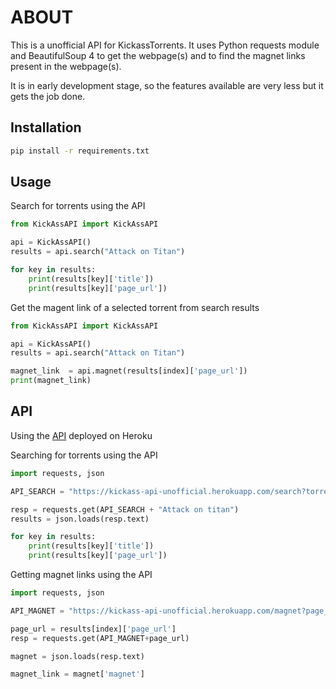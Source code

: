 # ABOUT

This is a unofficial API for KickassTorrents. It uses Python requests module and BeautifulSoup 4 to get the webpage(s) and to find the magnet links present in the webpage(s).

It is in early development stage, so the features available are very less but it gets the job done.

## Installation

```bash
pip install -r requirements.txt
```

## Usage

Search for torrents using the API
```python
from KickAssAPI import KickAssAPI

api = KickAssAPI()
results = api.search("Attack on Titan")

for key in results:
    print(results[key]['title'])
    print(results[key]['page_url'])
```

Get the magent link of a selected torrent from search results 
```python
from KickAssAPI import KickAssAPI

api = KickAssAPI()
results = api.search("Attack on Titan")

magnet_link  = api.magnet(results[index]['page_url'])
print(magnet_link)
```

## API

Using the [API](https://kickass-api-unofficial.herokuapp.com/) deployed on Heroku

Searching for torrents using the API
```python
import requests, json

API_SEARCH = "https://kickass-api-unofficial.herokuapp.com/search?torrent="

resp = requests.get(API_SEARCH + "Attack on titan")
results = json.loads(resp.text)

for key in results:
    print(results[key]['title'])
    print(results[key]['page_url'])
```

Getting magnet links using the API
```python
import requests, json

API_MAGNET = "https://kickass-api-unofficial.herokuapp.com/magnet?page_url="

page_url = results[index]['page_url']
resp = requests.get(API_MAGNET+page_url)

magnet = json.loads(resp.text)

magnet_link = magnet['magnet']
```